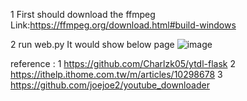 1 First should download the ffmpeg
Link:https://ffmpeg.org/download.html#build-windows

2 run web.py 
It would show below page
![image](https://imgur.com/BRcxCSk.jpg)


reference :
1 https://github.com/Charlzk05/ytdl-flask
2 https://ithelp.ithome.com.tw/m/articles/10298678
3 https://github.com/joejoe2/youtube_downloader

